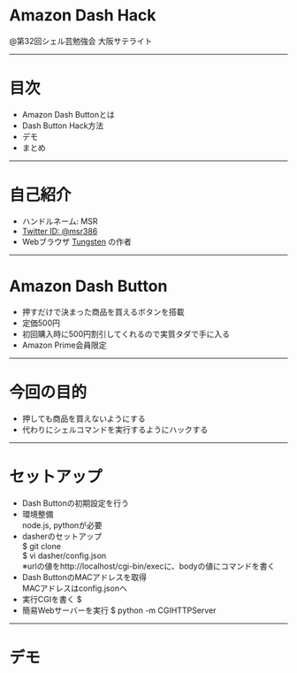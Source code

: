 # Amazon Dash Hack

@第32回シェル芸勉強会 大阪サテライト

---
# 目次
* Amazon Dash Buttonとは
* Dash Button Hack方法
* デモ
* まとめ

---
# 自己紹介

* ハンドルネーム: MSR
 * [Twitter ID: @msr386](https://twitter.com/msr386)
* Webブラウザ [Tungsten](https://app.tungsten-start.net/) の作者

---
# Amazon Dash Button

* 押すだけで決まった商品を買えるボタンを搭載
* 定価500円
* 初回購入時に500円割引してくれるので実質タダで手に入る
* Amazon Prime会員限定

---
# 今回の目的

* 押しても商品を買えないようにする
* 代わりにシェルコマンドを実行するようにハックする

---
# セットアップ

* Dash Buttonの初期設定を行う
* 環境整備  
  node.js, pythonが必要
* dasherのセットアップ  
$ git clone  
$ vi dasher/config.json  
※urlの値をhttp://localhost/cgi-bin/execに、bodyの値にコマンドを書く
* Dash ButtonのMACアドレスを取得  
MACアドレスはconfig.jsonへ
* 実行CGIを書く
$ 
* 簡易Webサーバーを実行
$ python -m CGIHTTPServer

---
# デモ

